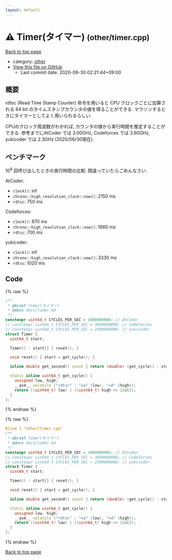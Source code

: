 ```yaml
---
layout: default
---
```


<!-- mathjax config similar to math.stackexchange -->
<script type="text/javascript" async
  src="https://cdnjs.cloudflare.com/ajax/libs/mathjax/2.7.5/MathJax.js?config=TeX-MML-AM_CHTML">
</script>
<script type="text/x-mathjax-config">
  MathJax.Hub.Config({
    TeX: { equationNumbers: { autoNumber: "AMS" }},
    tex2jax: {
      inlineMath: [ ['$','$'] ],
      processEscapes: true
    },
    "HTML-CSS": { matchFontHeight: false },
    displayAlign: "left",
    displayIndent: "2em"
  });
</script>

<script type="text/javascript" src="https://cdnjs.cloudflare.com/ajax/libs/jquery/3.4.1/jquery.min.js"></script>
<script src="https://cdn.jsdelivr.net/npm/jquery-balloon-js@1.1.2/jquery.balloon.min.js" integrity="sha256-ZEYs9VrgAeNuPvs15E39OsyOJaIkXEEt10fzxJ20+2I=" crossorigin="anonymous"></script>
<script type="text/javascript" src="../../assets/js/copy-button.js"></script>
<link rel="stylesheet" href="../../assets/css/copy-button.css" />


# :warning: Timer(タイマー) <small>(other/timer.cpp)</small>

<a href="../../index.html">Back to top page</a>

* category: <a href="../../index.html#795f3202b17cb6bc3d4b771d8c6c9eaf">other</a>
* <a href="{{ site.github.repository_url }}/blob/master/other/timer.cpp">View this file on GitHub</a>
    - Last commit date: 2020-06-30 02:21:44+09:00




## 概要
rdtsc (Read Time Stamp Counter) 命令を用いると CPU クロックごとに加算される 64 bit のタイムスタンプカウンタの値を得ることができる. マラソンするときにタイマーとしてよく用いられるらしい.

CPUのクロック周波数がわかれば, カウンタの値から実行時間を推定することができる. 参考までにAtCoder では 3.00GHz, Codeforces では 3.60GHz, yukicoder では 2.3GHz (2020/06/30現在).

## ベンチマーク
$10^8$ 回呼び出したときの実行時間の比較. 間違っていたらごめんなさい.

AtCoder:

- `clock()`: inf
- `chrono::high_resolution_clock::now()`: 2150 ms
- `rdtsc`: 750 ms

Codeforces:

- `clock()`: 870 ms 
- `chrono::high_resolution_clock::now()`: 1660 ms
- `rdtsc`: 700 ms

yukicoder:

- `clock()`: inf 
- `chrono::high_resolution_clock::now()`: 3330 ms
- `rdtsc`: 1020 ms



## Code

<a id="unbundled"></a>
{% raw %}
```cpp
/**
 * @brief Timer(タイマー)
 * @docs docs/timer.md
 */
constexpr uint64_t CYCLES_PER_SEC = 3000000000; // AtCoder
// constexpr uint64_t CYCLES_PER_SEC = 3600000000; // Codeforces
// constexpr uint64_t CYCLES_PER_SEC = 2300000000; // yukicoder
struct Timer {
  uint64_t start;

  Timer() : start{} { reset(); }

  void reset() { start = get_cycle(); }

  inline double get_second() const { return (double) (get_cycle() - start) / CYCLES_PER_SEC; }

  static inline uint64_t get_cycle() {
    unsigned low, high;
    __asm__ volatile ("rdtsc" : "=a" (low), "=d" (high));
    return ((uint64_t) low) | ((uint64_t) high << 32ull);
  }
};

```
{% endraw %}

<a id="bundled"></a>
{% raw %}
```cpp
#line 1 "other/timer.cpp"
/**
 * @brief Timer(タイマー)
 * @docs docs/timer.md
 */
constexpr uint64_t CYCLES_PER_SEC = 3000000000; // AtCoder
// constexpr uint64_t CYCLES_PER_SEC = 3600000000; // Codeforces
// constexpr uint64_t CYCLES_PER_SEC = 2300000000; // yukicoder
struct Timer {
  uint64_t start;

  Timer() : start{} { reset(); }

  void reset() { start = get_cycle(); }

  inline double get_second() const { return (double) (get_cycle() - start) / CYCLES_PER_SEC; }

  static inline uint64_t get_cycle() {
    unsigned low, high;
    __asm__ volatile ("rdtsc" : "=a" (low), "=d" (high));
    return ((uint64_t) low) | ((uint64_t) high << 32ull);
  }
};

```
{% endraw %}

<a href="../../index.html">Back to top page</a>

